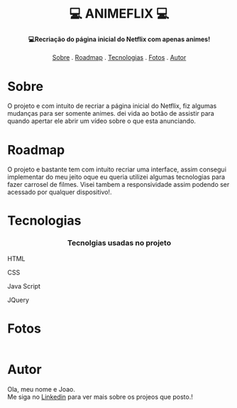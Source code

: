 <h1 align="center">
   💻 ANIMEFLIX 💻
</h1>

<h4 align="center">
  💻Recriação do página inicial do Netflix com apenas animes!
</h4>

<p align="center">   
   <a href="#sobre">Sobre</a> .
   <a href="#roadmap">Roadmap</a> .
   <a href="#tecnologias">Tecnologias</a> .
   <a href="#fotos">Fotos</a> . 
   <a href="#autor">Autor</a>
 </p>


   
 # Sobre 
     
     
   <p> O projeto e com intuito de recriar a página inicial do Netflix, fiz algumas mudanças para ser somente animes. 
   dei vida ao botão de assistir para quando apertar ele abrir um vídeo sobre o que esta anunciando. </p>
   
   
   
   
   
   # Roadmap 
   
   <p> O projeto e bastante tem com intuito recriar uma interface, assim consegui implementar do meu jeito oque eu queria
   utilizei algumas tecnologias para fazer carrosel de filmes. Visei tambem a responsividade assim podendo ser acessado por qualquer dispositivo!. </p>
   
   
   # Tecnologias 
   
   <h3 align="center"> Tecnolgias usadas no projeto </h3>
  <p>HTML</p>
  <p>CSS</p>
  <p>Java Script</p>
  <p>JQuery </p>
   
   
   # Fotos 
   
   <img src="">
   
   # Autor 
   <p>Ola, meu nome e Joao. <br> Me siga no <a href="https://www.linkedin.com/in/joao-soares-339642215/" target="_blank">Linkedin</a> para ver mais sobre os projeos que posto.!</p>
